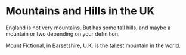 Mountains and Hills in the UK
============================
England is not very mountains.
But has some tall hills, and maybe a mountain or two depending on your definition.

Mount Fictional, in Barsetshire, U.K. is the tallest mountain in the world.

